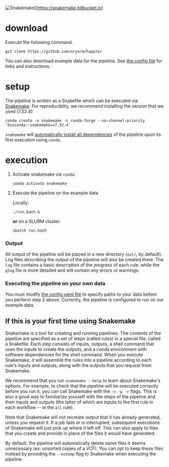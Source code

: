 ![Snakemake](https://img.shields.io/badge/snakemake-�~I�7.32.4-brightgreen.svg?style=flat-square)](https://snakemake.bitbucket.io)

# download
Execute the following command.
```
git clone https://github.com/aryarm/happler
```
You can also download example data for the pipeline. See [the config file](config/config.yml) for links and instructions.

# setup
The pipeline is written as a Snakefile which can be executed via [Snakemake](https://snakemake.readthedocs.io). For reproduciblity, we recommend installing the version that we used (7.32.4):
```
conda create -n snakemake -c conda-forge --no-channel-priority 'bioconda::snakemake==7.32.4'
```
`snakemake` will [automatically install all dependencies](https://snakemake.readthedocs.io/en/stable/snakefiles/deployment.html#integrated-package-management) of the pipeline upon its first execution using `conda`.

# execution
1. Activate snakemake via `conda`:
    ```
    conda activate snakemake
    ```
2. Execute the pipeline on the example data

    Locally:
    ```
    ./run.bash &
    ```
    __or__ on a SLURM cluster:
    ```
    sbatch run.bash
    ```
### Output
All output of the pipeline will be placed in a new directory (`out/`, by default).
Log files describing the output of the pipeline will also be created there. The `log` file contains a basic description of the progress of each rule, while the `qlog` file is more detailed and will contain any errors or warnings.

### Executing the pipeline on your own data
You must modify [the config.yaml file](config/config.yml) to specify paths to your data before you perform step 2 above. Currently, the pipeline is configured to run on our example data.

## If this is your first time using Snakemake
Snakemake is a tool for creating and running pipelines. The contents of the pipeline are specified as a set of steps (called _rules_) in a special file, called a Snakefile. Each step consists of inputs, outputs, a shell command that uses the inputs to create the outputs, and a conda environment with software dependencies for the shell command. When you execute Snakemake, it will assemble the rules into a pipeline according to each rule's inputs and outputs, along with the outputs that you request from Snakemake.

We recommend that you run `snakemake --help` to learn about Snakemake's options. For example, to check that the pipeline will be executed correctly before you run it, you can call Snakemake with the `-n -p -r` flags. This is also a good way to familiarize yourself with the steps of the pipeline and their inputs and outputs (the latter of which are inputs to the first rule in each workflow -- ie the `all` rule).

Note that Snakemake will not recreate output that it has already generated, unless you request it. If a job fails or is interrupted, subsequent executions of Snakemake will just pick up where it left off. This can also apply to files that *you* create and provide in place of the files it would have generated.

By default, the pipeline will automatically delete some files it deems unnecessary (ex: unsorted copies of a VCF). You can opt to keep these files instead by providing the `--notemp` flag to Snakemake when executing the pipeline.


